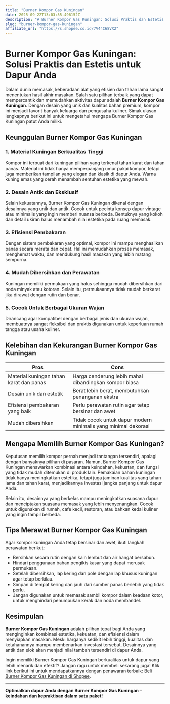 ```yaml
---
title: "Burner Kompor Gas Kuningan"
date: 2025-09-22T13:03:55.496152Z
description: "# Burner Kompor Gas Kuningan: Solusi Praktis dan Estetis untuk Dapur Anda..."
slug: "burner-kompor-gas-kuningan"
affiliate_url: "https://s.shopee.co.id/7V44C68VX2"
---
```

# Burner Kompor Gas Kuningan: Solusi Praktis dan Estetis untuk Dapur Anda

Dalam dunia memasak, keberadaan alat yang efisien dan tahan lama sangat menentukan hasil akhir masakan. Salah satu pilihan terbaik yang dapat mempercantik dan memudahkan aktivitas dapur adalah **Burner Kompor Gas Kuningan**. Dengan desain yang unik dan kualitas bahan premium, kompor ini menjadi favorit banyak keluarga dan pengusaha kuliner. Simak ulasan lengkapnya berikut ini untuk mengetahui mengapa Burner Kompor Gas Kuningan patut Anda miliki.

## Keunggulan Burner Kompor Gas Kuningan

### 1. Material Kuningan Berkualitas Tinggi
Kompor ini terbuat dari kuningan pilihan yang terkenal tahan karat dan tahan panas. Material ini tidak hanya memperpanjang umur pakai kompor, tetapi juga memberikan tampilan yang elegan dan klasik di dapur Anda. Warna kuning emas yang cerah menambah sentuhan estetika yang mewah.

### 2. Desain Antik dan Eksklusif
Selain kekuatannya, Burner Kompor Gas Kuningan dikenal dengan desainnya yang unik dan antik. Cocok untuk pecinta konsep dapur vintage atau minimalis yang ingin memberi nuansa berbeda. Bentuknya yang kokoh dan detail ukiran halus menambah nilai estetika pada ruang memasak.

### 3. Efisiensi Pembakaran
Dengan sistem pembakaran yang optimal, kompor ini mampu menghasilkan panas secara merata dan cepat. Hal ini memudahkan proses memasak, menghemat waktu, dan mendukung hasil masakan yang lebih matang sempurna.

### 4. Mudah Dibersihkan dan Perawatan
Kuningan memiliki permukaan yang halus sehingga mudah dibersihkan dari noda minyak atau kotoran. Selain itu, permukaannya tidak mudah berkarat jika dirawat dengan rutin dan benar.

### 5. Cocok Untuk Berbagai Ukuran Wajan
Dirancang agar kompatibel dengan berbagai jenis dan ukuran wajan, membuatnya sangat fleksibel dan praktis digunakan untuk keperluan rumah tangga atau usaha kuliner.

## Kelebihan dan Kekurangan Burner Kompor Gas Kuningan

| **Pros** | **Cons** |
| --- | --- |
| Material kuningan tahan karat dan panas | Harga cenderung lebih mahal dibandingkan kompor biasa |
| Desain unik dan estetik | Berat lebih berat, membutuhkan penanganan ekstra |
| Efisiensi pembakaran yang baik | Perlu perawatan rutin agar tetap bersinar dan awet |
| Mudah dibersihkan | Tidak cocok untuk dapur modern minimalis yang minimal dekorasi |

## Mengapa Memilih Burner Kompor Gas Kuningan?

Keputusan memilih kompor pernah menjadi tantangan tersendiri, apalagi dengan banyaknya pilihan di pasaran. Namun, Burner Kompor Gas Kuningan menawarkan kombinasi antara keindahan, kekuatan, dan fungsi yang tidak mudah ditemukan di produk lain. Pemakaian bahan kuningan tidak hanya meningkatkan estetika, tetapi juga jaminan kualitas yang tahan lama dan tahan karat, menjadikannya investasi jangka panjang untuk dapur Anda.

Selain itu, desainnya yang berkelas mampu meningkatkan suasana dapur dan menciptakan suasana memasak yang lebih menyenangkan. Cocok untuk digunakan di rumah, cafe kecil, restoran, atau bahkan kedai kuliner yang ingin tampil berbeda.

## Tips Merawat Burner Kompor Gas Kuningan

Agar kompor kuningan Anda tetap bersinar dan awet, ikuti langkah perawatan berikut:
- Bersihkan secara rutin dengan kain lembut dan air hangat bersabun.
- Hindari penggunaan bahan pengikis kasar yang dapat merusak permukaan.
- Setelah dibersihkan, lap kering dan pole dengan lap khusus kuningan agar tetap berkilau.
- Simpan di tempat kering dan jauh dari sumber panas berlebih yang tidak perlu.
- Jangan digunakan untuk memasak sambil kompor dalam keadaan kotor, untuk menghindari penumpukan kerak dan noda membandel.

## Kesimpulan

**Burner Kompor Gas Kuningan** adalah pilihan tepat bagi Anda yang menginginkan kombinasi estetika, kekuatan, dan efisiensi dalam menyiapkan masakan. Meski harganya sedikit lebih tinggi, kualitas dan ketahanannya mampu membenarkan investasi tersebut. Desainnya yang antik dan elok akan menjadi nilai tambah tersendiri di dapur Anda.

Ingin memiliki Burner Kompor Gas Kuningan berkualitas untuk dapur yang lebih menarik dan efektif? Jangan ragu untuk membeli sekarang juga! Klik link berikut ini untuk mendapatkannya dengan penawaran terbaik: [Beli Burner Kompor Gas Kuningan di Shopee](https://s.shopee.co.id/7V44C68VX2).

---

**Optimalkan dapur Anda dengan Burner Kompor Gas Kuningan – keindahan dan kepraktisan dalam satu paket!**